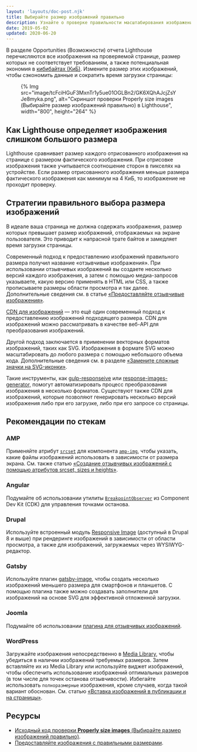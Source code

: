 ```yaml
---
layout: 'layouts/doc-post.njk'
title: Выбирайте размер изображений правильно
description: Узнайте о проверке правильности масштабирования изображений.
date: 2019-05-02
updated: 2020-06-20
---
```


В разделе Opportunities (Возможности) отчета Lighthouse перечисляются все изображения на проверяемой странице, размер которых не соответствует требованиям, а также потенциальная экономия в [кибибайтах (КиБ)](https://en.wikipedia.org/wiki/Kibibyte). Измените размер этих изображений, чтобы сэкономить данные и сократить время загрузки страницы:

<figure>{% Img src="image/tcFciHGuF3MxnTr1y5ue01OGLBn2/GK6XQhAJcjZsYJe8myka.png", alt="Скриншот проверки Properly size images (Выбирайте размер изображений правильно) в Lighthouse", width="800", height="264" %}</figure>

## Как Lighthouse определяет изображения слишком большого размера

Lighthouse сравнивает размер каждого отрисованного изображения на странице с размером фактического изображения. При отрисовке изображения также учитывается соотношение сторон в пикселях на устройстве. Если размер отрисованного изображения меньше размера фактического изображения как минимум на 4 КиБ, то изображение не проходит проверку.

## Стратегии правильного выбора размера изображений

В идеале ваша страница не должна содержать изображения, размер которых превышает размер изображений, отображаемых на экране пользователя. Это приводит к напрасной трате байтов и замедляет время загрузки страницы.

Современный подход к предоставлению изображений правильного размера получил название «отзывчивые изображения». При использовании отзывчивых изображений вы создаете несколько версий каждого изображения, а затем с помощью медиа-запросов указываете, какую версию применять в HTML или CSS, а также прописываете размеры области просмотра и так далее. Дополнительные сведения см. в статье [«Предоставляйте отзывчивые изображения»](https://web.dev/serve-responsive-images/).

[CDN для изображений](https://web.dev/image-cdns/) — это ещё один современный подход к предоставлению изображений подходящего размера. CDN для изображений можно рассматривать в качестве веб-API для преобразования изображений.

Другой подход заключается в применении векторных форматов изображений, таких как SVG. Изображения в формате SVG можно масштабировать до любого размера с помощью небольшого объема кода. Дополнительные сведения см. в разделе [«Замените сложные значки на SVG-иконки»](https://developers.google.com/web/fundamentals/design-and-ux/responsive/images#replace_complex_icons_with_svg).

Такие инструменты, как [gulp-responseive](https://www.npmjs.com/package/gulp-responsive) или [response-images-generator,](https://www.npmjs.com/package/responsive-images-generator) помогут автоматизировать процесс преобразования изображения в несколько форматов. Существуют также CDN для изображений, которые позволяют генерировать несколько версий изображения либо при его загрузке, либо при его запросе со страницы.

## Рекомендации по стекам

### AMP

Применяйте атрибут [`srcset`](https://amp.dev/documentation/components/amp-img/?format=websites) для компонента [`amp-img`](https://web.dev/use-srcset-to-automatically-choose-the-right-image/), чтобы указать, какие файлы изображений использовать в зависимости от размера экрана. См. также статью [«Создание отзывчивых изображений с помощью атрибутов srcset, sizes и heights»](https://amp.dev/documentation/guides-and-tutorials/develop/style_and_layout/art_direction/).

### Angular

Подумайте об использовании утилиты [`BreakpointObserver`](https://material.angular.io/cdk/layout/overview) из Component Dev Kit (CDK) для управления точками останова.

### Drupal

Используйте встроенный модуль [Responsive Image](https://www.drupal.org/docs/8/mobile-guide/responsive-images-in-drupal-8) (доступный в Drupal 8 и выше) при рендеринге изображений в зависимости от области просмотра, а также для изображений, загружаемых через WYSIWYG-редактор.

### Gatsby

Используйте плагин [gatsby-image](https://www.gatsbyjs.com/plugins/gatsby-image/), чтобы создать несколько изображений меньшего размера для смартфонов и планшетов. С помощью плагина также можно создавать заполнители для изображений на основе SVG для эффективной отложенной загрузки.

### Joomla

Подумайте об использовании [плагина для отзывчивых изображений](https://extensions.joomla.org/instant-search/?jed_live%5Bquery%5D=responsive%20images).

### WordPress

Загружайте изображения непосредственно в [Media Library](https://wordpress.org/support/article/media-library-screen/), чтобы убедиться в наличии изображений требуемых размеров. Затем вставляйте их из Media Library или используйте виджет изображений, чтобы обеспечить использование изображений оптимальных размеров (в том числе для точек останова отзывчивости). Избегайте использовать `полноразмерные` изображения, кроме случаев, когда такой вариант обоснован. См. статью [«Вставка изображений в публикации и на страницы»](https://wordpress.org/support/article/inserting-images-into-posts-and-pages/).

## Ресурсы

- [Исходный код проверки **Properly size images** (Выбирайте размер изображений правильно)](https://github.com/GoogleChrome/lighthouse/blob/master/lighthouse-core/audits/byte-efficiency/uses-responsive-images.js).
- [Предоставляйте изображения с правильными размерами](https://web.dev/serve-images-with-correct-dimensions/).
